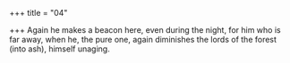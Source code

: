 +++
title = "04"

+++
Again he makes a beacon here, even during the night, for him who is  far away,
when he, the pure one, again diminishes the lords of the forest (into ash),  himself unaging.